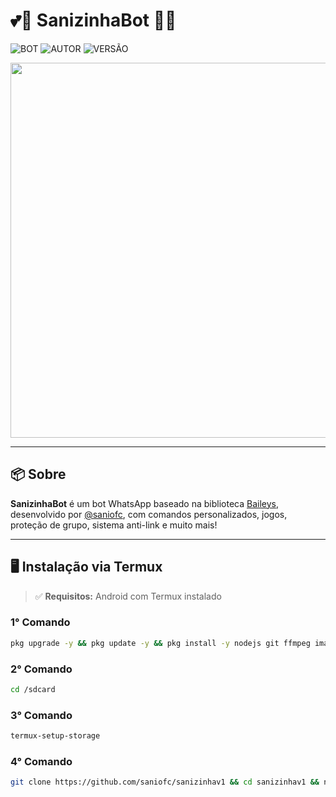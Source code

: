 # 💕🌸 SanizinhaBot 🌸💕

![BOT](https://img.shields.io/badge/BOT-MULTI%20DEVICE-blue?style=for-the-badge)
![AUTOR](https://img.shields.io/badge/AUTOR-saniofc-orange?style=for-the-badge)
![VERSÃO](https://img.shields.io/badge/VERSÃO-1.0.0-orange?style=for-the-badge)

<p align="center">
  <img src="https://i.postimg.cc/5N54xvVm/20250702-122138.jpg" width="600"/>
</p>

---

## 📦 Sobre

**SanizinhaBot** é um bot WhatsApp baseado na biblioteca [Baileys](https://github.com/WhiskeySockets/Baileys), desenvolvido por [@saniofc](https://github.com/saniofc), com comandos personalizados, jogos, proteção de grupo, sistema anti-link e muito mais!

---

## 🖥️ Instalação via Termux

> ✅ **Requisitos:** Android com Termux instalado

### 1° Comando
```bash
pkg upgrade -y && pkg update -y && pkg install -y nodejs git ffmpeg imagemagick
```
### 2° Comando
```bash
cd /sdcard
```
### 3° Comando
```bash
termux-setup-storage
```
### 4° Comando
```bash
git clone https://github.com/saniofc/sanizinhav1 && cd sanizinhav1 && npm install --no-bin-links && bash sani.sh
